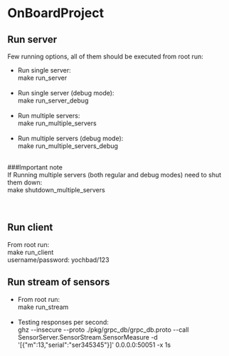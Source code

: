# OnBoardProject

## Run server
Few  running options, all of them should be executed from root run: </br>
* Run single server:</br>make run_server</br></br>
* Run single server (debug mode):</br>make run_server_debug</br></br>
* Run multiple servers:</br>make run_multiple_servers</br></br>
* Run multiple servers (debug mode):</br>make run_multiple_servers_debug</br></br>

###Important note </br>
If Running multiple servers (both regular and  debug modes) need to shut them down:</br>
make shutdown_multiple_servers
</br></br></br>
## Run client
From root run: </br>
make run_client </br>
username/password: yochbad/123

## Run stream of sensors
* From root run: </br>
make run_stream </br></br>
* Testing responses per second:</br>
ghz --insecure --proto ./pkg/grpc_db/grpc_db.proto --call SensorServer.SensorStream.SensorMeasure -d '[{"m":13,"serial":"ser345345"}]' 0.0.0.0:50051 -x 1s
